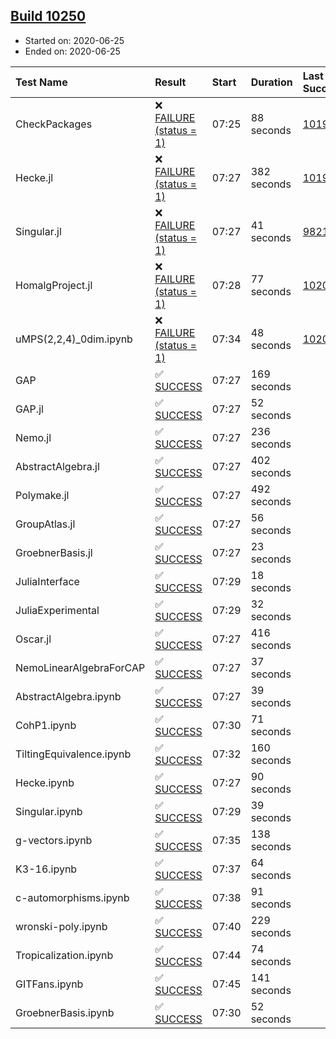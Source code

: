 ## [Build 10250](https://oscarci.mathematik.uni-kl.de/job/oscar/10250/)

* Started on: 2020-06-25
* Ended on: 2020-06-25

| Test Name    | Result | Start | Duration | Last Success | First Failure |
|:-------------|:-------|:------|:---------|:-------------|:--------------|
| CheckPackages | ❌ [FAILURE (status = 1)](https://oscarci.mathematik.uni-kl.de/job/oscar/10250/artifact/logs/build-10250/CheckPackages.log) | 07:25 | 88 seconds | [10197](https://oscarci.mathematik.uni-kl.de/job/oscar/10197/) | [10198](https://oscarci.mathematik.uni-kl.de/job/oscar/10198/) |
| Hecke.jl | ❌ [FAILURE (status = 1)](https://oscarci.mathematik.uni-kl.de/job/oscar/10250/artifact/logs/build-10250/Hecke.jl.log) | 07:27 | 382 seconds | [10197](https://oscarci.mathematik.uni-kl.de/job/oscar/10197/) | [10198](https://oscarci.mathematik.uni-kl.de/job/oscar/10198/) |
| Singular.jl | ❌ [FAILURE (status = 1)](https://oscarci.mathematik.uni-kl.de/job/oscar/10250/artifact/logs/build-10250/Singular.jl.log) | 07:27 | 41 seconds | [9821](https://oscarci.mathematik.uni-kl.de/job/oscar/9821/) | [9822](https://oscarci.mathematik.uni-kl.de/job/oscar/9822/) |
| HomalgProject.jl | ❌ [FAILURE (status = 1)](https://oscarci.mathematik.uni-kl.de/job/oscar/10250/artifact/logs/build-10250/HomalgProject.jl.log) | 07:28 | 77 seconds | [10209](https://oscarci.mathematik.uni-kl.de/job/oscar/10209/) | [10210](https://oscarci.mathematik.uni-kl.de/job/oscar/10210/) |
| uMPS(2,2,4)_0dim.ipynb | ❌ [FAILURE (status = 1)](https://oscarci.mathematik.uni-kl.de/job/oscar/10250/artifact/logs/build-10250/uMPS-2-2-4-_0dim.ipynb.log) | 07:34 | 48 seconds | [10209](https://oscarci.mathematik.uni-kl.de/job/oscar/10209/) | [10210](https://oscarci.mathematik.uni-kl.de/job/oscar/10210/) |
| GAP | ✅ [SUCCESS](https://oscarci.mathematik.uni-kl.de/job/oscar/10250/artifact/logs/build-10250/GAP.log) | 07:27 | 169 seconds |  |  |
| GAP.jl | ✅ [SUCCESS](https://oscarci.mathematik.uni-kl.de/job/oscar/10250/artifact/logs/build-10250/GAP.jl.log) | 07:27 | 52 seconds |  |  |
| Nemo.jl | ✅ [SUCCESS](https://oscarci.mathematik.uni-kl.de/job/oscar/10250/artifact/logs/build-10250/Nemo.jl.log) | 07:27 | 236 seconds |  |  |
| AbstractAlgebra.jl | ✅ [SUCCESS](https://oscarci.mathematik.uni-kl.de/job/oscar/10250/artifact/logs/build-10250/AbstractAlgebra.jl.log) | 07:27 | 402 seconds |  |  |
| Polymake.jl | ✅ [SUCCESS](https://oscarci.mathematik.uni-kl.de/job/oscar/10250/artifact/logs/build-10250/Polymake.jl.log) | 07:27 | 492 seconds |  |  |
| GroupAtlas.jl | ✅ [SUCCESS](https://oscarci.mathematik.uni-kl.de/job/oscar/10250/artifact/logs/build-10250/GroupAtlas.jl.log) | 07:27 | 56 seconds |  |  |
| GroebnerBasis.jl | ✅ [SUCCESS](https://oscarci.mathematik.uni-kl.de/job/oscar/10250/artifact/logs/build-10250/GroebnerBasis.jl.log) | 07:27 | 23 seconds |  |  |
| JuliaInterface | ✅ [SUCCESS](https://oscarci.mathematik.uni-kl.de/job/oscar/10250/artifact/logs/build-10250/JuliaInterface.log) | 07:29 | 18 seconds |  |  |
| JuliaExperimental | ✅ [SUCCESS](https://oscarci.mathematik.uni-kl.de/job/oscar/10250/artifact/logs/build-10250/JuliaExperimental.log) | 07:29 | 32 seconds |  |  |
| Oscar.jl | ✅ [SUCCESS](https://oscarci.mathematik.uni-kl.de/job/oscar/10250/artifact/logs/build-10250/Oscar.jl.log) | 07:27 | 416 seconds |  |  |
| NemoLinearAlgebraForCAP | ✅ [SUCCESS](https://oscarci.mathematik.uni-kl.de/job/oscar/10250/artifact/logs/build-10250/NemoLinearAlgebraForCAP.log) | 07:27 | 37 seconds |  |  |
| AbstractAlgebra.ipynb | ✅ [SUCCESS](https://oscarci.mathematik.uni-kl.de/job/oscar/10250/artifact/logs/build-10250/AbstractAlgebra.ipynb.log) | 07:27 | 39 seconds |  |  |
| CohP1.ipynb | ✅ [SUCCESS](https://oscarci.mathematik.uni-kl.de/job/oscar/10250/artifact/logs/build-10250/CohP1.ipynb.log) | 07:30 | 71 seconds |  |  |
| TiltingEquivalence.ipynb | ✅ [SUCCESS](https://oscarci.mathematik.uni-kl.de/job/oscar/10250/artifact/logs/build-10250/TiltingEquivalence.ipynb.log) | 07:32 | 160 seconds |  |  |
| Hecke.ipynb | ✅ [SUCCESS](https://oscarci.mathematik.uni-kl.de/job/oscar/10250/artifact/logs/build-10250/Hecke.ipynb.log) | 07:27 | 90 seconds |  |  |
| Singular.ipynb | ✅ [SUCCESS](https://oscarci.mathematik.uni-kl.de/job/oscar/10250/artifact/logs/build-10250/Singular.ipynb.log) | 07:29 | 39 seconds |  |  |
| g-vectors.ipynb | ✅ [SUCCESS](https://oscarci.mathematik.uni-kl.de/job/oscar/10250/artifact/logs/build-10250/g-vectors.ipynb.log) | 07:35 | 138 seconds |  |  |
| K3-16.ipynb | ✅ [SUCCESS](https://oscarci.mathematik.uni-kl.de/job/oscar/10250/artifact/logs/build-10250/K3-16.ipynb.log) | 07:37 | 64 seconds |  |  |
| c-automorphisms.ipynb | ✅ [SUCCESS](https://oscarci.mathematik.uni-kl.de/job/oscar/10250/artifact/logs/build-10250/c-automorphisms.ipynb.log) | 07:38 | 91 seconds |  |  |
| wronski-poly.ipynb | ✅ [SUCCESS](https://oscarci.mathematik.uni-kl.de/job/oscar/10250/artifact/logs/build-10250/wronski-poly.ipynb.log) | 07:40 | 229 seconds |  |  |
| Tropicalization.ipynb | ✅ [SUCCESS](https://oscarci.mathematik.uni-kl.de/job/oscar/10250/artifact/logs/build-10250/Tropicalization.ipynb.log) | 07:44 | 74 seconds |  |  |
| GITFans.ipynb | ✅ [SUCCESS](https://oscarci.mathematik.uni-kl.de/job/oscar/10250/artifact/logs/build-10250/GITFans.ipynb.log) | 07:45 | 141 seconds |  |  |
| GroebnerBasis.ipynb | ✅ [SUCCESS](https://oscarci.mathematik.uni-kl.de/job/oscar/10250/artifact/logs/build-10250/GroebnerBasis.ipynb.log) | 07:30 | 52 seconds |  |  |
